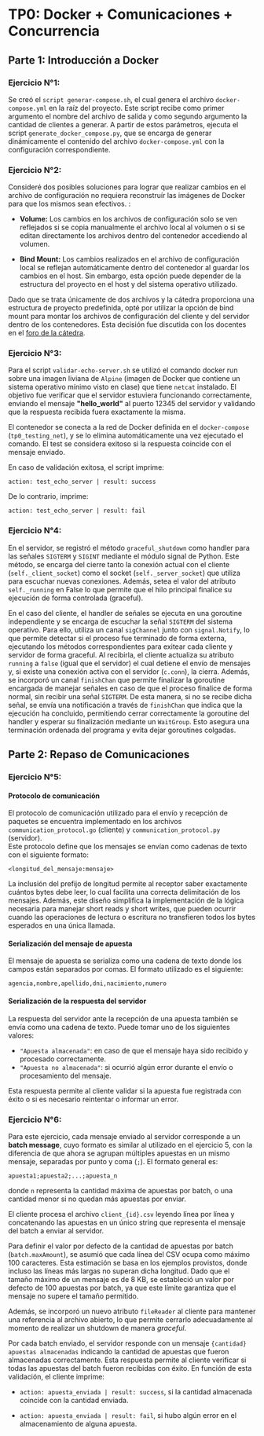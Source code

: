 # TP0: Docker + Comunicaciones + Concurrencia

## Parte 1: Introducción a Docker

### Ejercicio N°1:

Se creó el `script generar-compose.sh`, el cual genera el archivo `docker-compose.yml` en la raíz del proyecto. Este script recibe como primer argumento el nombre del archivo de salida y como segundo argumento la cantidad de clientes a generar. A partir de estos parámetros, ejecuta el script `generate_docker_compose.py`, que se encarga de generar dinámicamente el contenido del archivo `docker-compose.yml` con la configuración correspondiente.

### Ejercicio N°2:
Consideré dos posibles soluciones para lograr que realizar cambios en el archivo de configuración no requiera reconstruír las imágenes de Docker para que los mismos sean efectivos. :

+ **Volume:** Los cambios en los archivos de configuración solo se ven reflejados si se copia manualmente el archivo local al volumen o si se editan directamente los archivos dentro del contenedor accediendo al volumen.

+ **Bind Mount:** Los cambios realizados en el archivo de configuración local se reflejan automáticamente dentro del contenedor al guardar los cambios en el host. Sin embargo, esta opción puede depender de la estructura del proyecto en el host y del sistema operativo utilizado.

Dado que se trata únicamente de dos archivos y la cátedra proporciona una estructura de proyecto predefinida, opté por utilizar la opción de bind mount para montar los archivos de configuración del cliente y del servidor dentro de los contenedores. Esta decisión fue discutida con los docentes en el [foro de la cátedra](https://campusgrado.fi.uba.ar/mod/forum/discuss.php?d=29503).

### Ejercicio N°3:
Para el script `validar-echo-server.sh` se utilizó el comando docker run sobre una imagen liviana de `Alpine` (imagen de Docker que contiene un sistema operativo mínimo visto en clase) que tiene `netcat` instalado. El objetivo fue verificar que el servidor estuviera funcionando correctamente, enviando el mensaje **"hello_world"** al puerto 12345 del servidor y validando que la respuesta recibida fuera exactamente la misma.

El contenedor se conecta a la red de Docker definida en el `docker-compose` (`tp0_testing_net`), y se lo elimina automáticamente una vez ejecutado el comando. El test se considera exitoso si la respuesta coincide con el mensaje enviado.

En caso de validación exitosa, el script imprime:

```
action: test_echo_server | result: success
```

De lo contrario, imprime:

```
action: test_echo_server | result: fail
```


### Ejercicio N°4:
En el servidor, se registró el método `graceful_shutdown` como handler para las señales `SIGTERM` y `SIGINT` mediante el módulo signal de Python. Este método, se encarga del cierre tanto la conexión actual con el cliente (`self._client_socket`) como el socket (`self._server_socket`) que utiliza para escuchar nuevas conexiones. Además, setea el valor del atributo `self._running` en False lo que permite que el hilo principal finalice su ejecución de forma controlada (graceful).

En el caso del cliente, el handler de señales se ejecuta en una goroutine independiente y se encarga de escuchar la señal `SIGTERM` del sistema operativo. Para ello, utiliza un canal `sigChannel` junto con `signal.Notify`, lo que permite detectar si el proceso fue terminado de forma externa, ejecutando los métodos correspondientes para exitear cada cliente y servidor de forma graceful. 
Al recibirla, el cliente actualiza su atributo `running` a `false` (igual que el servidor) el cual detiene el envío de mensajes y, si existe una conexión activa con el servidor (`c.conn`), la cierra.
Además, se incorporó un canal `finishChan` que permite finalizar la goroutine encargada de manejar señales en caso de que el proceso finalice de forma normal, sin recibir una señal `SIGTERM`. De esta manera, si no se recibe dicha señal, se envía una notificación a través de `finishChan` que indica que la ejecución ha concluido, permitiendo cerrar correctamente la goroutine del handler y esperar su finalización mediante un `WaitGroup`. Esto asegura una terminación ordenada del programa y evita dejar goroutines colgadas.

## Parte 2: Repaso de Comunicaciones

### Ejercicio N°5:
#### Protocolo de comunicación

El protocolo de comunicación utilizado para el envío y recepción de paquetes se encuentra implementado en los archivos `communication_protocol.go` (cliente) y `communication_protocol.py` (servidor).  
Este protocolo define que los mensajes se envían como cadenas de texto con el siguiente formato:

```
<longitud_del_mensaje:mensaje>
```

La inclusión del prefijo de longitud permite al receptor saber exactamente cuántos bytes debe leer, lo cual facilita una correcta delimitación de los mensajes.
Además, este diseño simplifica la implementación de la lógica necesaria para manejar short reads y short writes, que pueden ocurrir cuando las operaciones de lectura o escritura no transfieren todos los bytes esperados en una única llamada.

#### Serialización del mensaje de apuesta

El mensaje de apuesta se serializa como una cadena de texto donde los campos están separados por comas. El formato utilizado es el siguiente:

```
agencia,nombre,apellido,dni,nacimiento,numero
```

#### Serialización de la respuesta del servidor

La respuesta del servidor ante la recepción de una apuesta también se envía como una cadena de texto. Puede tomar uno de los siguientes valores:

- `"Apuesta almacenada"`: en caso de que el mensaje haya sido recibido y procesado correctamente.
- `"Apuesta no almacenada"`: si ocurrió algún error durante el envío o procesamiento del mensaje.

Esta respuesta permite al cliente validar si la apuesta fue registrada con éxito o si es necesario reintentar o informar un error.

### Ejercicio N°6:

Para este ejercicio, cada mensaje enviado al servidor corresponde a un **batch message**, cuyo formato es similar al utilizado en el ejercicio 5, con la diferencia de que ahora se agrupan múltiples apuestas en un mismo mensaje, separadas por punto y coma (`;`). El formato general es:

```
apuesta1;apuesta2;...;apuesta_n
```

donde `n` representa la cantidad máxima de apuestas por batch, o una cantidad menor si no quedan más apuestas por enviar.

El cliente procesa el archivo `client_{id}.csv` leyendo línea por línea y concatenando las apuestas en un único string que representa el mensaje del batch a enviar al servidor.

Para definir el valor por defecto de la cantidad de apuestas por batch (`batch.maxAmount`), se asumió que cada línea del CSV ocupa como máximo 100 caracteres. Esta estimación se basa en los ejemplos provistos, donde incluso las líneas más largas no superan dicha longitud. Dado que el tamaño máximo de un mensaje es de 8 KB, se estableció un valor por defecto de 100 apuestas por batch, ya que este límite garantiza que el mensaje no supere el tamaño permitido.

Además, se incorporó un nuevo atributo `fileReader` al cliente para mantener una referencia al archivo abierto, lo que permite cerrarlo adecuadamente al momento de realizar un shutdown de manera *graceful*.

Por cada batch enviado, el servidor responde con un mensaje `{cantidad} apuestas almacenadas` indicando la cantidad de apuestas que fueron almacenadas correctamente. Esta respuesta permite al cliente verificar si todas las apuestas del batch fueron recibidas con éxito. En función de esta validación, el cliente imprime:

+ `action: apuesta_enviada | result: success`, si la cantidad almacenada coincide con la cantidad enviada.

+ `action: apuesta_enviada | result: fail`, si hubo algún error en el almacenamiento de alguna apuesta.
